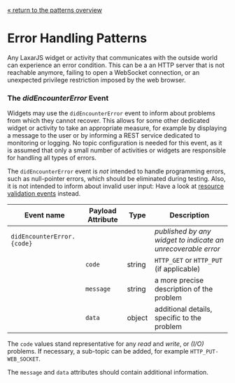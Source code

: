 [« return to the patterns overview](../index.md)

# Error Handling Patterns

Any LaxarJS widget or activity that communicates with the outside world can experience an error condition.
This can be a an HTTP server that is not reachable anymore, failing to open a WebSocket connection, or an unexpected privilege restriction imposed by the web browser.


### The _didEncounterError_ Event

Widgets may use the `didEncounterError` event to inform about problems from which they cannot recover.
This allows for some other dedicated widget or activity to take an appropriate measure, for example by displaying a message to the user or by informing a REST service dedicated to monitoring or logging.
No topic configuration is needed for this event, as it is assumed that only a small number of activities or widgets are responsible for handling all types of errors.

The `didEncounterError` event is _not_ intended to handle programming errors, such as null-pointer errors, which should be eliminated during testing.
Also, it is not intended to inform about invalid user input: 
Have a look at [resource validation events](./resources.md#validation) instead.

| Event name                         | Payload Attribute  | Type    | Description
|------------------------------------|--------------------|---------|------------------------------------------------------------
| `didEncounterError.{code}`         |                    |         | _published by any widget to indicate an unrecoverable error_
|                                    | `code`             | string  | `HTTP_GET` or `HTTP_PUT` (if applicable)
|                                    | `message`          | string  | a more precise description of the problem
|                                    | `data`             | object  | additional details, specific to the problem

The `code` values stand representative for any _read_ and _write_, or _(I/O)_ problems.
If necessary, a sub-topic can be added, for example `HTTP_PUT-WEB_SOCKET`.

The `message` and `data` attributes should contain additional information.
